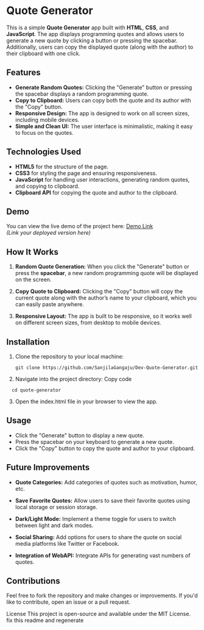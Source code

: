 # Quote Generator

This is a simple **Quote Generator** app built with **HTML**, **CSS**, and **JavaScript**. The app displays programming quotes and allows users to generate a new quote by clicking a button or pressing the spacebar. Additionally, users can copy the displayed quote (along with the author) to their clipboard with one click.

## Features

- **Generate Random Quotes:** Clicking the "Generate" button or pressing the spacebar displays a random programming quote.
- **Copy to Clipboard:** Users can copy both the quote and its author with the "Copy" button.
- **Responsive Design:** The app is designed to work on all screen sizes, including mobile devices.
- **Simple and Clean UI:** The user interface is minimalistic, making it easy to focus on the quotes.

## Technologies Used

- **HTML5** for the structure of the page.
- **CSS3** for styling the page and ensuring responsiveness.
- **JavaScript** for handling user interactions, generating random quotes, and copying to clipboard.
- **Clipboard API** for copying the quote and author to the clipboard.

## Demo

You can view the live demo of the project here: [Demo Link](#)  
*(Link your deployed version here)*

## How It Works

1. **Random Quote Generation:**
   When you click the "Generate" button or press the **spacebar**, a new random programming quote will be displayed on the screen.
   
2. **Copy Quote to Clipboard:**
   Clicking the "Copy" button will copy the current quote along with the author’s name to your clipboard, which you can easily paste anywhere.

3. **Responsive Layout:**
   The app is built to be responsive, so it works well on different screen sizes, from desktop to mobile devices.

## Installation

1. Clone the repository to your local machine:
   ```
   git clone https://github.com/SanjilaGangaju/Dev-Quote-Generator.git
   ```
2. Navigate into the project directory:
Copy code
```
  cd quote-generator
```
3. Open the index.html file in your browser to view the app.

## Usage
- Click the "Generate" button to display a new quote.
- Press the spacebar on your keyboard to generate a new quote.
- Click the "Copy" button to copy the quote and author to your clipboard.

## Future Improvements
- **Quote Categories:** Add categories of quotes such as motivation, humor, etc.

- **Save Favorite Quotes:** Allow users to save their favorite quotes using local storage or session storage.

- **Dark/Light Mode:** Implement a theme toggle for users to switch between light and dark modes.

- **Social Sharing:** Add options for users to share the quote on social media platforms like Twitter or Facebook.

- **Integration of WebAPI:** Integrate APIs for generating vast numbers of quotes.

## Contributions
Feel free to fork the repository and make changes or improvements. If you'd like to contribute, open an issue or a pull request.

License
This project is open-source and available under the MIT License.
fix this readme and regenerate
